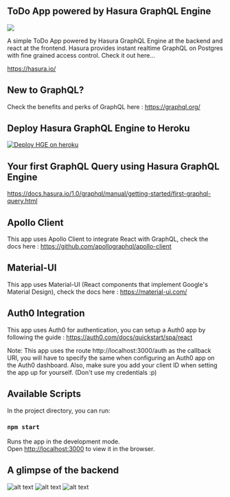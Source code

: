 ## ToDo App powered by Hasura GraphQL Engine

![](todo.gif)

A simple ToDo App powered by Hasura GraphQL Engine at the backend and react at the frontend. Hasura provides instant realtime GraphQL on Postgres with fine grained access control. Check it out here...

https://hasura.io/

## New to GraphQL?

Check the benefits and perks of GraphQL here : https://graphql.org/

## Deploy Hasura GraphQL Engine to Heroku

[![Deploy HGE on heroku](https://www.herokucdn.com/deploy/button.svg)](https://heroku.com/deploy?template=https://github.com/hasura/graphql-engine-heroku)

## Your first GraphQL Query using Hasura GraphQL Engine

https://docs.hasura.io/1.0/graphql/manual/getting-started/first-graphql-query.html

## Apollo Client

This app uses Apollo Client to integrate React with GraphQL, check the docs here : https://github.com/apollographql/apollo-client

## Material-UI

This app uses Material-UI (React components that implement Google's Material Design), check the docs here : https://material-ui.com/

## Auth0 Integration

This app uses Auth0 for authentication, you can setup a Auth0 app by following the guide : https://auth0.com/docs/quickstart/spa/react

Note: This app uses the route http://localhost:3000/auth as the callback URl, you will have to specify the same when configuring an Auth0 app on the Auth0 dashboard. Also, make sure you add your client ID when setting the app up for yourself. (Don't use my credentials :p)

## Available Scripts

In the project directory, you can run:

### `npm start`

Runs the app in the development mode.<br>
Open [http://localhost:3000](http://localhost:3000) to view it in the browser.

## A glimpse of the backend

![alt text](https://raw.githubusercontent.com/nihal9ns/todo-app/query.png)
![alt text](https://raw.githubusercontent.com/nihal9ns/todo-app/user_schema.png)
![alt text](https://raw.githubusercontent.com/nihal9ns/todo-app/todo_schema.png)
